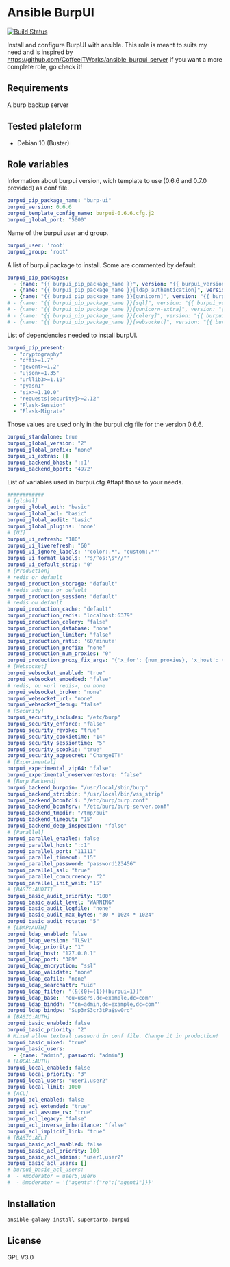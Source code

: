 # Ansible BurpUI
[![Build Status](https://travis-ci.com/supertarto/ansible-burpui.svg?branch=master)](https://travis-ci.com/supertarto/ansible-burpui)

Install and configure BurpUI with ansible. This role is meant to suits my need and is inspired by https://github.com/CoffeeITWorks/ansible_burpui_server if you want a more complete role, go check it!

## Requirements
A burp backup server

## Tested plateform
* Debian 10 (Buster)

## Role variables
Information about burpui version, wich template to use (0.6.6 and 0.7.0 provided) as conf file.
```yml
burpui_pip_package_name: "burp-ui"
burpui_version: 0.6.6
burpui_template_config_name: burpui-0.6.6.cfg.j2
burpui_global_port: "5000"
```
Name of the burpui user and group.
```yml
burpui_user: 'root'
burpui_group: 'root'
```
A list of burpui package to install. Some are commented by default.
```yml
burpui_pip_packages:
  - {name: "{{ burpui_pip_package_name }}", version: "{{ burpui_version }}"}
  - {name: "{{ burpui_pip_package_name }}[ldap_authentication]", version: "{{ burpui_version }}"}
  - {name: "{{ burpui_pip_package_name }}[gunicorn]", version: "{{ burpui_version }}"}
# - {name: "{{ burpui_pip_package_name }}[sql]", version: "{{ burpui_version }}"}
# - {name: "{{ burpui_pip_package_name }}[gunicorn-extra]", version: "{{ burpui_version }}"}
# - {name: "{{ burpui_pip_package_name }}[celery]", version: "{{ burpui_version }}"}
# - {name: "{{ burpui_pip_package_name }}[websocket]", version: "{{ burpui_version }}"}
```
List of dependencies needed to install burpUI.
```yml
burpui_pip_present:
  - "cryptography"
  - "cffi>=1.7"
  - "gevent>=1.2"
  - "ujson>=1.35"
  - "urllib3>=1.19"
  - "pyasn1"
  - "six>=1.10.0"
  - "requests[security]>=2.12"
  - "Flask-Session"
  - "Flask-Migrate"
```
Those values are used only in the burpui.cfg file for the version 0.6.6. 
```yml
burpui_standalone: true
burpui_global_version: "2"
burpui_global_prefix: "none"
burpui_ui_extras: []
burpui_backend_bhost: '::1'
burpui_backend_bport: '4972'
```
List of variables used in burpui.cfg Attapt those to your needs.
```yml
############
# [global]
burpui_global_auth: "basic"
burpui_global_acl: "basic"
burpui_global_audit: "basic"
burpui_global_plugins: 'none'
# [UI]
burpui_ui_refresh: "180"
burpui_ui_liverefresh: "60"
burpui_ui_ignore_labels: '"color:.*", "custom:.*"'
burpui_ui_format_labels: '"s/^os:\s*//"'
burpui_ui_default_strip: "0"
# [Production]
# redis or default
burpui_production_storage: "default"
# redis address or default
burpui_production_session: "default"
# redis ou default
burpui_production_cache: "default"
burpui_production_redis: "localhost:6379"
burpui_production_celery: "false"
burpui_production_database: "none"
burpui_production_limiter: "false"
burpui_production_ratio: '60/minute'
burpui_production_prefix: "none"
burpui_production_num_proxies: "0"
burpui_production_proxy_fix_args: "{'x_for': {num_proxies}, 'x_host': {num_proxies}, 'x_prefix': {num_proxies}}"
# [Websocket]
burpui_websocket_enabled: "true"
burpui_websocket_embedded: "false"
# redis, ou <url redis>, ou none
burpui_websocket_broker: "none"
burpui_websocket_url: "none"
burpui_websocket_debug: "false"
# [Security]
burpui_security_includes: "/etc/burp"
burpui_security_enforce: "false"
burpui_security_revoke: "true"
burpui_security_cookietime: "14"
burpui_security_sessiontime: "5"
burpui_security_scookie: "true"
burpui_security_appsecret: "ChangeIT!"
# [Experimental]
burpui_experimental_zip64: "false"
burpui_experimental_noserverrestore: "false"
# [Burp Backend]
burpui_backend_burpbin: "/usr/local/sbin/burp"
burpui_backend_stripbin: "/usr/local/bin/vss_strip"
burpui_backend_bconfcli: "/etc/burp/burp.conf"
burpui_backend_bconfsrv: "/etc/burp/burp-server.conf"
burpui_backend_tmpdir: "/tmp/bui"
burpui_backend_timeout: "15"
burpui_backend_deep_inspection: "false"
# [Parallel]
burpui_parallel_enabled: false
burpui_parallel_host: "::1"
burpui_parallel_port: "11111"
burpui_parallel_timeout: "15"
burpui_parallel_password: "password123456"
burpui_parallel_ssl: "true"
burpui_parallel_concurrency: "2"
burpui_parallel_init_wait: "15"
# [BASIC:AUDIT]
burpui_basic_audit_priority: "100"
burpui_basic_audit_level: "WARNING"
burpui_basic_audit_logfile: "none"
burpui_basic_audit_max_bytes: "30 * 1024 * 1024"
burpui_basic_audit_rotate: "5"
# [LDAP:AUTH]
burpui_ldap_enabled: false
burpui_ldap_version: "TLSv1"
burpui_ldap_priority: "1"
burpui_ldap_host: "127.0.0.1"
burpui_ldap_port: "389"
burpui_ldap_encryption: "ssl"
burpui_ldap_validate: "none"
burpui_ldap_cafile: "none"
burpui_ldap_searchattr: "uid"
burpui_ldap_filter: "(&({0}={1})(burpui=1))"
burpui_ldap_base: '"ou=users,dc=example,dc=com"'
burpui_ldap_binddn: '"cn=admin,dc=example,dc=com"'
burpui_ldap_bindpw: "Sup3rS3cr3tPa$$w0rd"
# [BASIC:AUTH]
burpui_basic_enabled: false
burpui_basic_priority: "2"
# Mixed allow textual password in conf file. Change it in production!
burpui_basic_mixed: "true"
burpui_basic_users:
  - {name: "admin", password: "admin"}
# [LOCAL:AUTH]
burpui_local_enabled: false
burpui_local_priority: "3"
burpui_local_users: "user1,user2"
burpui_local_limit: 1000
# [ACL]
burpui_acl_enabled: false
burpui_acl_extended: "true"
burpui_acl_assume_rw: "true"
burpui_acl_legacy: "false"
burpui_acl_inverse_inheritance: "false"
burpui_acl_implicit_link: "true"
# [BASIC:ACL]
burpui_basic_acl_enabled: false
burpui_basic_acl_priority: 100
burpui_basic_acl_admins: "user1,user2"
burpui_basic_acl_users: []
# burpui_basic_acl_users:
#  - +moderator = user5,user6
#  - @moderator = '{"agents":{"ro":["agent1"]}}'
```
## Installation
```
ansible-galaxy install supertarto.burpui
```
## License
GPL V3.0
